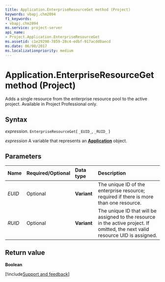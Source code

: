 ```yaml
---
title: Application.EnterpriseResourceGet method (Project)
keywords: vbapj.chm2094
f1_keywords:
- vbapj.chm2094
ms.service: project-server
api_name:
- Project.Application.EnterpriseResourceGet
ms.assetid: c1e29298-7859-28c4-edbf-917acdd8aecd
ms.date: 06/08/2017
ms.localizationpriority: medium
---
```



# Application.EnterpriseResourceGet method (Project)

Adds a single resource from the enterprise resource pool to the active project. Available in Project Professional only.


## Syntax

_expression_. `EnterpriseResourceGet`( `_EUID_`, `_RUID_` )

_expression_ A variable that represents an **[Application](Project.Application.md)** object.


## Parameters



|Name|Required/Optional|Data type|Description|
|:-----|:-----|:-----|:-----|
| _EUID_|Optional|**Variant**|The unique ID of the enterprise resource; required if there is more than one resource.|
| _RUID_|Optional|**Variant**|The unique ID that will be assigned to the resource in the active project. If omitted, the next valid resource UID is assigned.|

## Return value

 **Boolean**

[!include[Support and feedback](~/includes/feedback-boilerplate.md)]